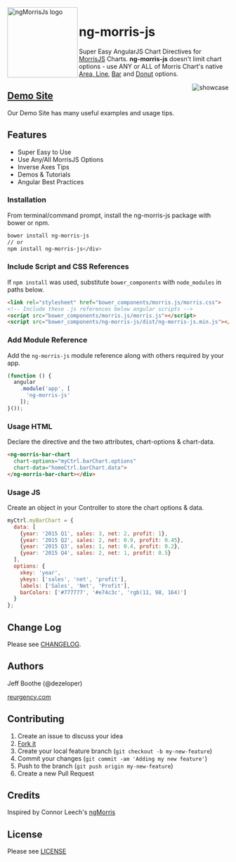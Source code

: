 <a href="http://jboothe.github.io/ngMorrisJs/">
  <img src="http://jboothe.github.io/ngMorrisJs/images/logo/ng-morris-js-shield-240.png" alt="ngMorrisJs logo" title="ngMorrisJs" align="left" height="160" />
</a>

# ng-morris-js
Super Easy AngularJS Chart Directives for [MorrisJS](http://morrisjs.github.io/morris.js/index.html) Charts.
**ng-morris-js** doesn't limit chart options - use ANY or ALL of Morris Chart's native [Area, Line](http://morrisjs.github.io/morris.js/lines.html),  [Bar](http://morrisjs.github.io/morris.js/bars.html) and [Donut](http://morrisjs.github.io/morris.js/donuts.html) options.

<a href="http://jboothe.github.io/ngMorrisJs/">
  <img src="http://jboothe.github.io/ngMorrisJs/images/showcase-480.png"  alt="showcase" align="right" />
</a>

## [Demo Site](http://jboothe.github.io/ngMorrisJs/)
Our Demo Site has many useful examples and usage tips.


## Features
 * Super Easy to Use
 * Use Any/All MorrisJS Options
 * Inverse Axes Tips
 * Demos & Tutorials
 * Angular Best Practices

### Installation
From terminal/command prompt, install the ng-morris-js package with bower or npm.</p>
```bash
bower install ng-morris-js
// or
npm install ng-morris-js</div>
```
### Include Script and CSS References
If `npm install` was used, substitute `bower_components` with `node_modules` in paths below.
```html
<link rel="stylesheet" href="bower_components/morris.js/morris.css">
<!-- Include these .js references below angular scripts -->
<script src="bower_components/morris.js/morris.js"></script>
<script src="bower_components/ng-morris-js/dist/ng-morris-js.min.js"></script></div>
```

### Add Module Reference
Add the `ng-morris-js` module reference along with others required by your app.
```javascript
(function () {
  angular
    .module('app', [
      'ng-morris-js'
    ]);
}());
```

### Usage HTML
Declare the directive and the two attributes, chart-options &amp; chart-data.
```html
<ng-morris-bar-chart
  chart-options="myCtrl.barChart.options"
  chart-data="homeCtrl.barChart.data">
</ng-morris-bar-chart></div>
```

### Usage JS
Create an object in your Controller to store the chart options &amp; data.
```javascript
myCtrl.myBarChart = {
  data: [
    {year: '2015 Q1', sales: 3, net: 2, profit: 1},
    {year: '2015 Q2', sales: 2, net: 0.9, profit: 0.45},
    {year: '2015 Q3', sales: 1, net: 0.4, profit: 0.2},
    {year: '2015 Q4', sales: 2, net: 1, profit: 0.5}
  ],
  options: {
    xkey: 'year',
    ykeys: ['sales', 'net', 'profit'],
    labels: ['Sales', 'Net', 'Profit'],
    barColors: ['#777777', '#e74c3c', 'rgb(11, 98, 164)']
  }
};
```

## Change Log
Please see [CHANGELOG](https://github.com/jboothe/ngMorrisJs/blob/master/CHANGELOG.md).

## Authors
Jeff Boothe (@dezeloper)

[reurgency.com](http://reurgency.com)


## Contributing
1. Create an issue to discuss your idea
2. [Fork it](https://github.com/jboothe/ngMorrisJs/fork)
3. Create your local feature branch (`git checkout -b my-new-feature`)
4. Commit your changes (`git commit -am 'Adding my new feature'`)
5. Push to the branch (`git push origin my-new-feature`)
6. Create a new Pull Request

## Credits
Inspired by Connor Leech's [ngMorris](https://github.com/cleechtech/ng-morris)


## License
Please see [LICENSE](https://github.com/jboothe/ngMorrisJs/blob/master/LICENSE)
